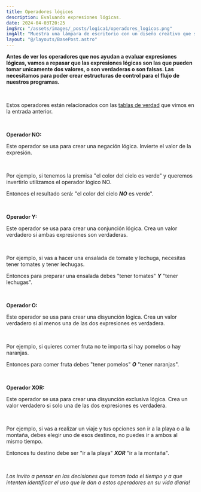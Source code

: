 ```yaml
---
title: Operadores lógicos
description: Evaluando expresiones lógicas.
date: 2024-04-03T20:25
imgSrc: "/assets/images/_posts/logica1/operadores_logicos.png"
imgAlt: "Muestra una lámpara de escritorio con un diseño creativo que se asemeja a un robot. Tiene dos focos ajustables y una pantalla que muestra botones etiquetados con funciones diversas."
layout: "@/layouts/BasePost.astro"
---
```


**Antes de ver los operadores que nos ayudan a evaluar expresiones lógicas, vamos a repasar que las expresiones lógicas son las que pueden tomar unicamente dos valores, o son verdaderas o son falsas. Las necesitamos para poder crear estructuras de control para el flujo de nuestros programas.**

</br>

Estos operadores están relacionados con las <text style="color: violet">[tablas de verdad](/blog/logica/tablas_verdad)</text> que vimos en la entrada anterior.

</br>

**Operador NO:**

Este operador se usa para crear una negación lógica. Invierte el valor de la expresión.

</br>

Por ejemplo, si tenemos la premisa "el color del cielo es verde" y queremos invertirlo utilizamos el operador lógico NO.

Entonces el resultado será: "el color del cielo ***NO*** es verde".

</br>

**Operador Y:**

Este operador se usa para crear una conjunción lógica. Crea un valor verdadero si ambas expresiones son verdaderas.

</br>

Por ejemplo, si vas a hacer una ensalada de tomate y lechuga, necesitas tener tomates y tener lechugas.

Entonces para preparar una ensalada debes "tener tomates" ***Y*** "tener lechugas".

</br>

**Operador O:**

Este operador se usa para crear una disyunción lógica. Crea un valor verdadero si al menos una de las dos expresiones es verdadera.

</br>

Por ejemplo, si quieres comer fruta no te importa si hay pomelos o hay naranjas.

Entonces para comer fruta debes "tener pomelos" ***O*** "tener naranjas".

</br>

**Operador XOR:**

Este operador se usa para crear una disyunción exclusiva lógica. Crea un valor verdadero si solo una de las dos expresiones es verdadera.

</br>

Por ejemplo, si vas a realizar un viaje y tus opciones son ir a la playa o a la montaña, debes elegir uno de esos destinos, no puedes ir a ambos al mismo tiempo.

Entonces tu destino debe ser "ir a la playa" ***XOR*** "ir a la montaña".

</br>

*Los invito a pensar en las decisiones que toman todo el tiempo y a que intenten identificar el uso que le dan a estos operadores en su vida diaria!*

</br>
